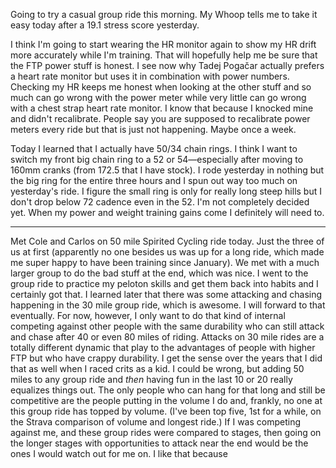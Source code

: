 Going to try a casual group ride this morning. My Whoop tells me to take it easy today after a 19.1 stress score yesterday.

I think I'm going to start wearing the HR monitor again to show my HR drift more accurately while I'm training. That will hopefully help me be sure that the FTP power stuff is honest. I see now why Tadej Pogačar actually prefers a heart rate monitor but uses it in combination with power numbers. Checking my HR keeps me honest when looking at the other stuff and so much can go wrong with the power meter while very little can go wrong with a chest strap heart rate monitor. I know that because I knocked mine and didn't recalibrate. People say you are supposed to recalibrate power meters every ride but that is just not happening. Maybe once a week.

Today I learned that I actually have 50/34 chain rings. I think I want to switch my front big chain ring to a 52 or 54—especially after moving to 160mm cranks (from 172.5 that I have stock). I rode yesterday in nothing but the big ring for the entire three hours and I spun out way too much on yesterday's ride. I figure the small ring is only for really long steep hills but I don't drop below 72 cadence even in the 52. I'm not completely decided yet. When my power and weight training gains come I definitely will need to.

----

Met Cole and Carlos on 50 mile Spirited Cycling ride today. Just the three of us at first (apparently no one besides us was up for a long ride, which made me super happy to have been training since January). We met with a much larger group to do the bad stuff at the end, which was nice.  I went to the group ride to practice my peloton skills and get them back into habits and I certainly got that. I learned later that there was some attacking and chasing happening in the 30 mile group ride, which is awesome. I will forward to that eventually. For now, however, I only want to do that kind of internal competing against other people with the same durability who can still attack and chase after 40 or even 80 miles of riding. Attacks on 30 mile rides are a totally different dynamic that play to the advantages of people with higher FTP but who have crappy durability. I get the sense over the years that I did that as well when I raced crits as a kid. I could be wrong, but adding 50 miles to any group ride and _then_ having fun in the last 10 or 20 really equalizes things out. The only people who can hang for that long and still be competitive are the people putting in the volume I do and, frankly, no one at this group ride has topped by volume. (I've been top five, 1st for a while, on the Strava comparison of volume and longest ride.) If I was competing against me, and these group rides were compared to stages, then going on the longer stages with opportunities to attack near the end would be the ones I would watch out for me on. I like that because 